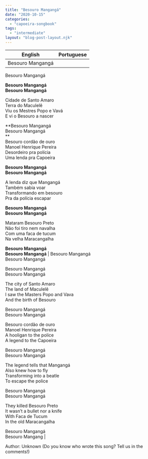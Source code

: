 ```yaml
---
title: "Besouro Mangangá"
date: "2020-10-15"
categories: 
  - "capoeira-songbook"
tags: 
  - "intermediate"
layout: "blog-post-layout.njk"
---
```


| English | Portuguese |
| --- | --- |
| Besouro Mangangá  
Besouro Mangangá  
  
**Besouro Mangangá  
Besouro Mangangá**  
  
Cidade de Santo Amaro  
Terra do Maculelê  
Viu os Mestres Popo e Vavá  
E vi o Besouro a nascer  
  
**Besouro Mangangá  
Besouro Mangangá  
**  
Besouro cordão de ouro  
Manoel Henrique Pereira  
Desordeiro pra polícia  
Uma lenda pra Capoeira  
  
**Besouro Mangangá  
Besouro Mangangá**  
  
A lenda diz que Mangangá  
Também sabia voar  
Transformando em besouro  
Pra da polícia escapar  
  
**Besouro Mangangá  
Besouro Mangangá**  
  
Mataram Besouro Preto  
Não foi tiro nem navalha  
Com uma faca de tucum  
Na velha Maracangalha  
  
**Besouro Mangangá  
Besouro Mangangá** | Besouro Mangangá  
Besouro Mangangá  
  
Besouro Mangangá  
Besouro Mangangá  
  
The city of Santo Amaro  
The land of Maculelê  
I saw the Masters Popo and Vava  
And the birth of Besouro  
  
Besouro Mangangá  
Besouro Mangangá  
  
Besouro cordão de ouro  
Manoel Henrique Pereira  
A hooligan to the police  
A legend to the Capoeira  
  
Besouro Mangangá  
Besouro Mangangá  
  
The legend tells that Mangangá  
Also knew how to fly  
Transforming into a beatle  
To escape the police  
  
Besouro Mangangá  
Besouro Mangangá  
  
They killed Besouro Preto  
It wasn’t a bullet nor a knife  
With Faca de Tucum  
In the old Maracangalha  
  
Besouro Mangangá  
Besouro Mangang |

<figcaption>

Author: Unknown (Do you know who wrote this song? Tell us in the comments!)

</figcaption>
